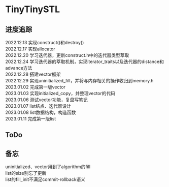 # TinyTinySTL
## 进度追踪
2022.12.13 实现construct()和destroy()  
2022.12.17 实现allocator  
2022.12.20 学习迭代器，更新construct.h中的迭代器类型萃取  
2022.12.24 学习迭代器的萃取机制，实现iterator_traits以及迭代器的distance和advance方法  
2022.12.28 搭建vector框架  
2022.12.29 实现uninitialized_fill，并将与内存相关的操作收归到memory.h  
2023.01.02 完成第一版vector  
2023.01.03 实现initialized_copy，并整理vector的代码  
2023.01.06 测试vector功能，复盘写笔记  
2023.01.07 list结点、迭代器设计  
2023.01.08 list数据结构，构造函数  
2023.01.11 完成第一版list  

## ToDo 


## 备忘  
uninitialized、vector用到了algorithm的fill  
list的size别忘了更新  
list的fill_init不满足commit-rollback语义  